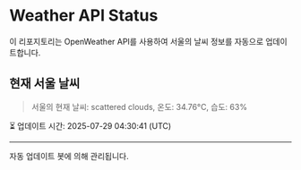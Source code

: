 
# Weather API Status

이 리포지토리는 OpenWeather API를 사용하여 서울의 날씨 정보를 자동으로 업데이트합니다.

## 현재 서울 날씨
> 서울의 현재 날씨: scattered clouds, 온도: 34.76°C, 습도: 63%

⏳ 업데이트 시간: 2025-07-29 04:30:41 (UTC)

---
자동 업데이트 봇에 의해 관리됩니다.
